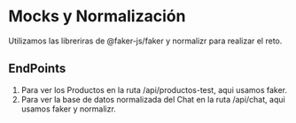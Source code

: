 # Mocks y Normalización

Utilizamos las libreriras de @faker-js/faker y normalizr para realizar el reto.

## EndPoints
1. Para ver los Productos en la ruta /api/productos-test, aqui usamos faker.
2. Para ver la base de datos normalizada del Chat en la ruta /api/chat, aqui usamos faker y normalizr.
